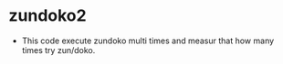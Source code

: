 # zundoko2

 - This code execute zundoko multi times and measur that
   how many times try zun/doko.
